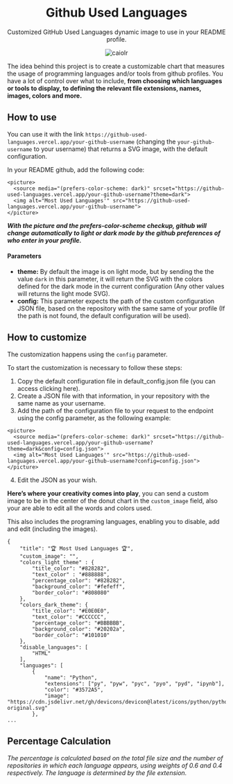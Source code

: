 <div align="center">

# Github Used Languages
  
Customized GitHub Used Languages dynamic image to use in your README profile.

![caiolr](https://github.com/user-attachments/assets/d1fa92d5-8115-4246-ba1c-fa23150be29c)

</div>

The idea behind this project is to create a customizable chart that measures the usage of programming languages and/or tools from github profiles. You have a lot of control over what to include, **from choosing which languages or tools to display, to defining the relevant file extensions, names, images, colors and more.**

## How to use

You can use it with the link `https://github-used-languages.vercel.app/your-github-username` (changing the `your-github-username` to your username) that returns a SVG image, with the default configuration.

In your README github, add the following code:
```
<picture>
  <source media="(prefers-color-scheme: dark)" srcset="https://github-used-languages.vercel.app/your-github-username?theme=dark">
  <img alt="Most Used Languages'" src="https://github-used-languages.vercel.app/your-github-username">
</picture>
```
***With the picture and the prefers-color-scheme checkup, github will change automatically to light or dark mode by the github preferences of who enter in your profile.***

#### Parameters

- **theme:** By default the image is on light mode, but by sending the the value `dark` in this parameter, it will return the SVG with the colors defined for the dark mode in the current configuration (Any other values will returns the light mode SVG).
- **config:** This parameter expects the path of the custom configuration JSON file, based on the repository with the same same of your profile (If the path is not found, the default configuration will be used).

## How to customize

The customization happens using the `config` parameter.

To start the customization is necessary to follow these steps:
1. Copy the default configuration file in default_config.json file (you can access clicking here).
2. Create a JSON file with that information, in your repository with the same name as your username.
3. Add the path of the configuration file to your request to the endpoint using the config parameter, as the following example:
```
<picture>
  <source media="(prefers-color-scheme: dark)" srcset="https://github-used-languages.vercel.app/your-github-username?theme=dark&config=config.json">
  <img alt="Most Used Languages'" src="https://github-used-languages.vercel.app/your-github-username?config=config.json">
</picture>
```
4. Edit the JSON as your wish.

**Here’s where your creativity comes into play**, you can send a custom image to be in the center of the donut chart in the `custom_image` field, also your are able to edit all the words and colors used.

This also includes the programing languages, enabling you to disable, add and edit (including the images).



```
{
    "title": "🏆 Most Used Languages 🏆",
    "custom_image": "",
    "colors_light_theme" : {
        "title_color": "#828282",
        "text_color" : "#888888",
        "percentage_color": "#828282",
        "background_color": "#fefeff",
        "border_color": "#808080"
    },
    "colors_dark_theme": {
        "title_color": "#E0E0E0",
        "text_color": "#CCCCCC",
        "percentage_color": "#BBBBBB",
        "background_color": "#20202a",
        "border_color": "#101010"
    },
    "disable_languages": [
        "HTML"
    ],
    "languages": [
        {
            "name": "Python",
            "extensions": ["py", "pyw", "pyc", "pyo", "pyd", "ipynb"],
            "color": "#3572A5",
            "image": "https://cdn.jsdelivr.net/gh/devicons/devicon@latest/icons/python/python-original.svg"
        },
...
```
## Percentage Calculation

*The percentage is calculated based on the total file size and the number of repositories in which each language appears, using weights of 0.6 and 0.4 respectively. The language is determined by the file extension.*
